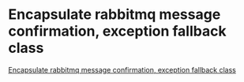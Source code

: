 # Encapsulate rabbitmq message confirmation, exception fallback class
[Encapsulate rabbitmq message confirmation, exception fallback class](https://aiwithcloud.com/2022/09/15/encapsulate_rabbitmq_message_confirmation_exception_fallback_class/)
